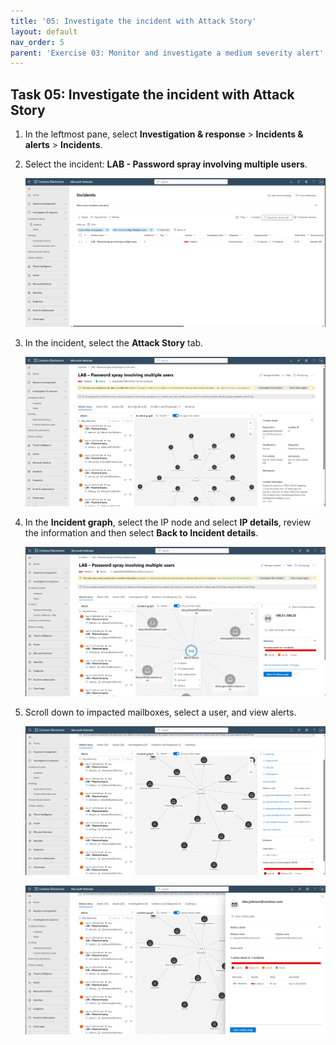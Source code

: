 ```yaml
---
title: '05: Investigate the incident with Attack Story'
layout: default
nav_order: 5
parent: 'Exercise 03: Monitor and investigate a medium severity alert'
---
```


## Task 05: Investigate the incident with Attack Story

1. In the leftmost pane, select **Investigation & response** > **Incidents & alerts** > **Incidents**.  

1. Select the incident: **LAB - Password spray involving multiple users**.  

   ![MonitorInvestigate-25.png](../../media/MonitorInvestigate-25.png)

1. In the incident, select the **Attack Story** tab.  

   ![MonitorInvestigate-26.png](../../media/MonitorInvestigate-26.png)

1. In the **Incident graph**, select the IP node and select **IP details**, review the information and then select **Back to Incident details**.  

   ![MonitorInvestigate-27.png](../../media/MonitorInvestigate-27.png)

1. Scroll down to impacted mailboxes, select a user, and view alerts.

   ![MonitorInvestigate-28.png](../../media/MonitorInvestigate-28.png)
     
   ![MonitorInvestigate-29.png](../../media/MonitorInvestigate-29.png)
